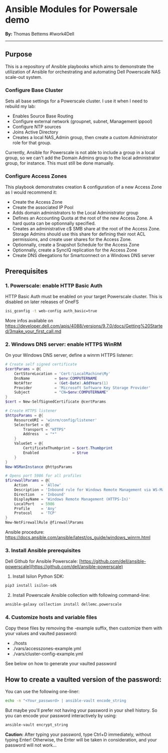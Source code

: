 # Ansible Modules for Powersale demo

**By:** Thomas Bettems #Iwork4Dell

---

## Purpose

This is a repository of Ansible playbooks which aims to demonstrate the utilization of Ansible for orchestrating and automating Dell Powerscale NAS scale-out system.


### Configure Base Cluster
Sets all base settings for a Powerscale cluster. I use it when I need to rebuild my lab:

- Enables Source Base Routing
- Configure external network (groupnet, subnet, Management ippool)
- Configure NTP sources
- Joins Active Directory
- Creates a local NAS_Admin group, then create a custom Administrator role for that group.

Currently, Ansible for Powerscale is not able to include a group in a local group, so we can't add the Domain Admins group to the local administrator group, for instance. This must still be done manually.


### Configure Access Zones
This playbook demonstrates creation & configuration of a new Access Zone as I would recommend it:

- Create the Access Zone
- Create the associated IP Pool
- Adds domain administrators to the Local Administrator group
- Defines an Accounting Quota at the root of the new Access Zone. A hard quota can be optionnally specified.
- Creates an administrative c$ SMB share at the root of the Access Zone. Storage Admins should use this share for defining their root ACL permissions, and create user shares for the Access Zone.
- Optionnally, create a Snapshot Schedule for the Access Zone
- Optionnally, create a SyncIQ replication for the Access Zone 
- Create DNS dleegations for Smartconnect on a Windows DNS server

## Prerequisites

### 1. Powerscale: enable HTTP Basic Auth

HTTP Basic Auth must be enabled on your target Powerscale cluster. This is disabled on later releases of OneFS

```bash
isi_gconfig -t web-config auth_basic=true
```

More infos available on https://developer.dell.com/apis/4088/versions/9.7.0/docs/Getting%20Started/3make_your_first_call.md


### 2. Windows DNS server: enable HTTPS WinRM

On your Windows DNS server, define a winrm HTTPS listener:

```powershell
# Create self signed certificate
$certParams = @{
    CertStoreLocation = 'Cert:\LocalMachine\My'
    DnsName           = $env:COMPUTERNAME
    NotAfter          = (Get-Date).AddYears(1)
    Provider          = 'Microsoft Software Key Storage Provider'
    Subject           = "CN=$env:COMPUTERNAME"
}
$cert = New-SelfSignedCertificate @certParams

# Create HTTPS listener
$httpsParams = @{
    ResourceURI = 'winrm/config/listener'
    SelectorSet = @{
        Transport = "HTTPS"
        Address   = "*"
    }
    ValueSet = @{
        CertificateThumbprint = $cert.Thumbprint
        Enabled               = $true
    }
}
New-WSManInstance @httpsParams

# Opens port 5986 for all profiles
$firewallParams = @{
    Action      = 'Allow'
    Description = 'Inbound rule for Windows Remote Management via WS-Management. [TCP 5986]'
    Direction   = 'Inbound'
    DisplayName = 'Windows Remote Management (HTTPS-In)'
    LocalPort   = 5986
    Profile     = 'Any'
    Protocol    = 'TCP'
}
New-NetFirewallRule @firewallParams
```

Ansible procedure: https://docs.ansible.com/ansible/latest/os_guide/windows_winrm.html


### 3. Install Ansible prerequisites

Dell Github for Ansible Powerscale: [https://github.com/dell/ansible-powerscale](https://github.com/dell/ansible-powerscale)

1. Install Isilon Python SDK:

```bash
pip3 install isilon-sdk
```

2. Install Powerscale Ansible collection with following command-line:

```bash
ansible-galaxy collection install dellemc.powerscale
```

### 4. Customize hosts and variable files
Copy these files by removing the -example suffix, then customize them with your values and vaulted password:

- ./hosts
- ./vars/accesszones-example.yml
- ./vars/cluster-config-example.yml

See below on how to generate your vaulted password

## How to create a vaulted version of the password:

You can use the following one-liner:

```bash
echo -n "<Your_password> | ansible-vault encode_string
```

But maybe you'll prefer not having your password in your shell history. So you can encode your password interactively by using:

```bash
ansible-vault encrypt_string
```

**Caution:** After typing your password, type Ctrl+D immediately, without typing Enter! Otherwise, the Enter will be taken in consideration, and your password will not work...
